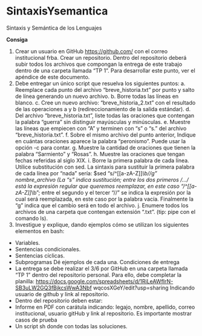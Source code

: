 # SintaxisYsemantica
Sintaxis y Semántica de los Lenguajes

**Consiga**

1. Crear un usuario en GitHub https://github.com/ con el correo institucional frba. Crear
un repositorio. Dentro del repositorio deberá subir todos los archivos que compongan
la entrega de este trabajo dentro de una carpeta llamada “TP 1”. Para desarrollar
este punto, ver el apéndice de este documento.
2. Debe entregar un único script que resuelva los siguientes puntos:
a. Reemplace cada punto del archivo “breve_historia.txt” por punto y salto de
línea generando un nuevo archivo.
b. Borre todas las líneas en blanco.
c. Cree un nuevo archivo: “breve_historia_2.txt” con el resultado de las
operaciones a y b (redireccionamiento de la salida estándar).
d. Del archivo “breve_historia.txt”, liste todas las oraciones que contengan la
palabra “guerra” sin distinguir mayúsculas y minúsculas.
e. Muestre las líneas que empiecen con “A” y terminen con “s” o “s.” del archivo
“breve_historia.txt”.
f. Sobre el mismo archivo del punto anterior, Indique en cuántas oraciones
aparece la palabra “peronismo”. Puede usar la opción -c para contar.
g. Muestre la cantidad de oraciones que tienen la palabra “Sarmiento” y
“Rosas”.
h. Muestre las oraciones que tengan fechas referidas al siglo XIX.
i. Borre la primera palabra de cada línea. Utilice substitución con sed. La
sintaxis para sustituir la primera palabra de cada línea por “nada” sería:
$sed “s/^[[a-zA-Z]]*\b//g” nombre_archivo
(La “s” indica sustitución; entre los dos primeros /.../ está la expresión regular
que queremos reemplazar, en este caso “/^[[a-zA-Z]]*\b”; entre el segundo y
el tercer “//” se indica la expresión por la cual será reemplazada, en este caso
por la palabra vacía. Finalmente la “g” indica que el cambio será en todo el
archivo.
j. Enumere todos los archivos de una carpeta que contengan extensión “.txt”.
(tip: pipe con el comando ls).
3. Investigue y explique, dando ejemplos cómo se utilizan los siguientes elementos en
bash:
- Variables.
- Sentencias condicionales.
- Sentencias cíclicas.
- Subprogramas
Dé ejemplos de cada una.
Condiciones de entrega
- La entrega se debe realizar el 3/6 por GitHub en una carpeta llamada “TP 1” dentro
del repositorio personal. Para ello, debe completar la planilla:
https://docs.google.com/spreadsheets/d/1RiLeAWfIrN-SB3uLW2GQ3fBjkcsWwA3Nbf
wqcosXGeY/edit?usp=sharing
Indicando usuario de github y link al repositorio.
- Dentro del repositorio deben estar:
- Informe en PDF con carátula indicando: legajo, nombre, apellido, correo
institucional, usuario gitHub y link al repositorio. Es importante mostrar casos
de prueba
- Un script sh donde con todas las soluciones.
